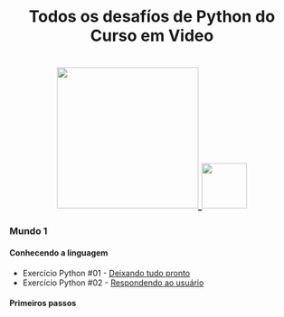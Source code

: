<h1 align="center">Todos os desafíos de Python do Curso em Video</h1>
<h1 align="center">
  <a href="https://www.cursoemvideo.com/">
    <img src="https://www.cursoemvideo.com/wp-content/uploads/2019/08/cursoemvideo-logo.png" width="250px" />
    <img src="https://upload.wikimedia.org/wikipedia/commons/thumb/c/c3/Python-logo-notext.svg/2048px-Python-logo-notext.svg.png" width="80px" />
  </a>
</h1>

### Mundo 1

#### Conhecendo a linguagem

* Exercício Python #01 - [Deixando tudo pronto](https://github.com/michaelcaxias/python3-curso-em-video/blob/master/exercicios/ex001.py)
* Exercício Python #02 - [Respondendo ao usuário](hhttps://github.com/michaelcaxias/python3-curso-em-video/blob/master/exercicios/ex002.py)

#### Primeiros passos
